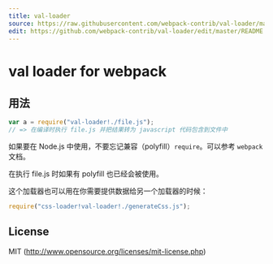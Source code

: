 ```yaml
---
title: val-loader
source: https://raw.githubusercontent.com/webpack-contrib/val-loader/master/README.md
edit: https://github.com/webpack-contrib/val-loader/edit/master/README.md
---
```

# val loader for webpack

## 用法

``` javascript
var a = require("val-loader!./file.js");
// => 在编译时执行 file.js 并把结果转为 javascript 代码包含到文件中
```

如果要在 Node.js 中使用，不要忘记兼容（polyfill）`require`。可以参考 `webpack` 文档。


在执行 file.js 时如果有 polyfill 也已经会被使用。

这个加载器也可以用在你需要提供数据给另一个加载器的时候：

``` javascript
require("css-loader!val-loader!./generateCss.js");
```

## License

MIT (http://www.opensource.org/licenses/mit-license.php)
